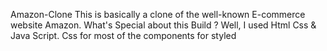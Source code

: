Amazon-Clone
This is basically a clone of the well-known E-commerce website Amazon. 
What's Special about this Build ?
Well, I used Html Css & Java Script.
Css for most of the components for styled
